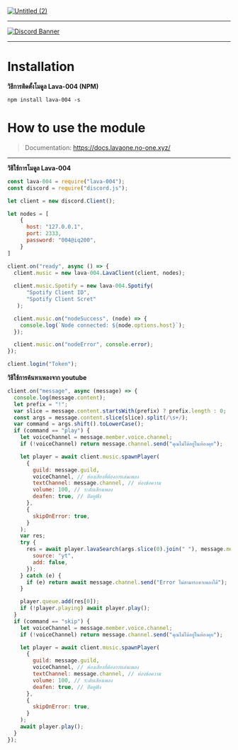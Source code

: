 <a href="https://discord.gg/004" target="_blank" rel="nofollow">![Untitled (2)](https://cdn.discordapp.com/attachments/811573370104709152/854832063059460096/New_Project_1.png)
</a>
<hr>
<a href="https://discord.gg/004" target="_blank" rel="nofollow">
 <img src="https://discordapp.com/api/guilds/804391686054215751/widget.png?style=banner2" alt="Discord Banner"/>
</a>
<hr>

# Installation
**วิธีการติดตั้งโมดูล Lava-004 (NPM)**

```shell script
npm install lava-004 -s
```

# How to use the module
> Documentation: <https://docs.lavaone.no-one.xyz/> 
<hr>

**วิธีใช้การโมดูล Lava-004**

```js 
const lava-004 = require("lava-004");
const discord = require("discord.js");

let client = new discord.Client();

let nodes = [
    {
      host: "127.0.0.1",
      port: 2333,
      password: "004@iq200",
    }
]

client.on("ready", async () => {
  client.music = new lava-004.LavaClient(client, nodes);
  
  client.music.Spotify = new lava-004.Spotify(
      "Spotify Client ID",
      "Spotify Client Scret"
   );

  client.music.on("nodeSuccess", (node) => {
    console.log(`Node connected: ${node.options.host}`);
  });

  client.music.on("nodeError", console.error);
});

client.login("Token");
```

**วิธีใช้การค้นหาเพลงจาก youtube**

```js
client.on("message", async (message) => {
  console.log(message.content);
  let prefix = "!";
  var slice = message.content.startsWith(prefix) ? prefix.length : 0;
  const args = message.content.slice(slice).split(/\s+/);
  var command = args.shift().toLowerCase();
  if (command == "play") {
    let voiceChannel = message.member.voice.channel;
    if (!voiceChannel) return message.channel.send("คุณไม่ได้อยู่ในห้องคุย");

    let player = await client.music.spawnPlayer(
      {
        guild: message.guild,
        voiceChannel, // ห้องเสียงที่ต้องการเล่นเพลง
        textChannel: message.channel, // ห้องข้อความ
        volume: 100, // ระดับเสียงเพลง
        deafen: true, // ปิดหูฟัง
      },
      {
        skipOnError: true,
      }
    );
    var res;
    try {
      res = await player.lavaSearch(args.slice(0).join(" "), message.member, {
        source: "yt",
        add: false,
      });
    } catch (e) {
      if (e) return await message.channel.send("Error ไม่สามารถหาเพลงได้");
    }

    player.queue.add(res[0]);
    if (!player.playing) await player.play();
  }
  if (command == "skip") {
    let voiceChannel = message.member.voice.channel;
    if (!voiceChannel) return message.channel.send("คุณไม่ได้อยู่ในห้องคุย");

    let player = await client.music.spawnPlayer(
      {
        guild: message.guild,
        voiceChannel, // ห้องเสียงที่ต้องการเล่นเพลง
        textChannel: message.channel, // ห้องข้อความ
        volume: 100, // ระดับเสียงเพลง
        deafen: true, // ปิดหูฟัง
      },
      {
        skipOnError: true,
      }
    );
    await player.play();
  }
});
```
